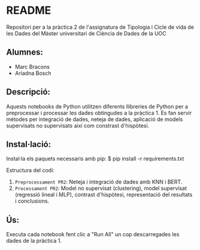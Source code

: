 # README

Repositori per a la pràctica 2 de l'assignatura de Tipologia i Cicle de vida de les Dades del Màster universitari de Ciència de Dades de la UOC

## Alumnes:
- Marc Bracons
- Ariadna Bosch

## Descripció:
Aquests notebooks de Python utilitzen diferents llibreries de Python per a preprocessar i processar les dades obtingudes a la pràctica 1. Es fan servir mètodes per integració de dades, neteja de dades, aplicació de models supervisats no supervisats així com constrast d'hispòtesi.

## Instal·lació:
Instal·la els paquets necessaris amb pip:
$ pip install -r requirements.txt

Estructura del codi:
1. `Preprocessament PR2`: Neteja i integració de dades amb KNN i BERT.
2. `Processament PR2`: Model no supervisat (clustering), model supervisat (regressió lineal i MLP), contrast d'hispòtesi, representació del resultats i conclusions.

## Ús:
Executa cada notebook fent clic a "Run All" un cop descarregades les dades de la pràctica 1. 

